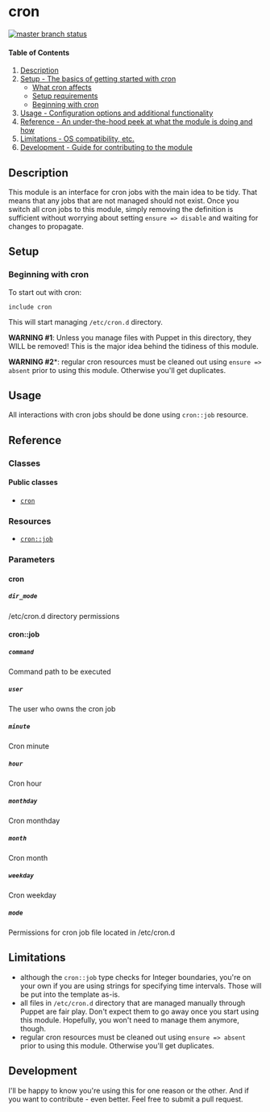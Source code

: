 # cron

[![master branch status](https://travis-ci.org/pegasd/puppet-cron.svg?branch=master)](https://travis-ci.org/pegasd/puppet-cron)

#### Table of Contents

1. [Description](#description)
1. [Setup - The basics of getting started with cron](#setup)
    * [What cron affects](#what-cron-affects)
    * [Setup requirements](#setup-requirements)
    * [Beginning with cron](#beginning-with-cron)
1. [Usage - Configuration options and additional functionality](#usage)
1. [Reference - An under-the-hood peek at what the module is doing and how](#reference)
1. [Limitations - OS compatibility, etc.](#limitations)
1. [Development - Guide for contributing to the module](#development)

## Description

This module is an interface for cron jobs with the main idea to be tidy. That means that any jobs that are not managed should not
exist. Once you switch all cron jobs to this module, simply removing the definition is sufficient without worrying about setting
`ensure => disable` and waiting for changes to propagate.

## Setup

### Beginning with cron

To start out with cron:
```puppet
include cron
```
This will start managing `/etc/cron.d` directory.

**WARNING #1**: Unless you manage files with Puppet in this directory, they WILL be removed! This is the major idea behind the
tidiness of this module.

**WARNING #2***: regular cron resources must be cleaned out using `ensure => absent` prior to using this module. Otherwise you'll get 
duplicates.

## Usage

All interactions with cron jobs should be done using `cron::job` resource.

## Reference

### Classes

#### Public classes

* [`cron`](#cron)

### Resources

* [`cron::job`](#cronjob)

### Parameters

#### cron

##### `dir_mode`

/etc/cron.d directory permissions

#### cron::job

##### `command`

Command path to be executed

##### `user`

The user who owns the cron job

##### `minute`

Cron minute

##### `hour`

Cron hour

##### `monthday`

Cron monthday

##### `month`

Cron month

##### `weekday`

Cron weekday

##### `mode`

Permissions for cron job file located in /etc/cron.d

## Limitations

* although the `cron::job` type checks for Integer boundaries, you're on your own if you are using strings for specifying time intervals.
Those will be put into the template as-is.
* all files in `/etc/cron.d` directory that are managed manually through Puppet are fair play. Don't expect them to
go away once you start using this module. Hopefully, you won't need to manage them anymore, though.
* regular cron resources must be cleaned out using `ensure => absent` prior to using this module. Otherwise you'll get duplicates.

## Development

I'll be happy to know you're using this for one reason or the other. And if you want to
contribute - even better. Feel free to submit a pull request.
